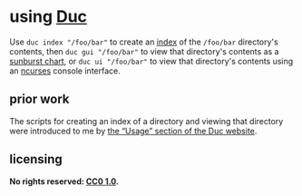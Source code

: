 # using [Duc]

Use `duc index "/foo/bar"` to create an [index](https://en.wikipedia.org/wiki/Database_index) of the `/foo/bar` directory's contents, then `duc gui "/foo/bar"` to view that directory's contents as a [sunburst chart](https://en.wikipedia.org/wiki/Pie_chart#Ring_chart,_sunburst_chart,_and_multilevel_pie_chart), or `duc ui "/foo/bar"` to view that directory's contents using an [ncurses](https://en.wikipedia.org/wiki/Ncurses) console interface.

## prior work
The scripts for creating an index of a directory and viewing that directory were introduced to me by [the “Usage” section of the Duc website](https://duc.zevv.nl/#usage).

## licensing
**No rights reserved: [CC0 1.0](https://creativecommons.org/publicdomain/zero/1.0/).**

[Duc]: https://duc.zevv.nl/
